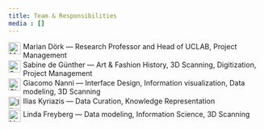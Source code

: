 ```yaml
---
title: Team & Responsibilities
media : []
---
```


<div style="display: flex; align-items: flex-start; margin-bottom:2px;">
        <img src="/team/marian.gif" alt="Marian" style="width: 1.5rem; height: auto; margin-right: 5px;">
        <p style="flex: 1; margin: 0;">Marian Dörk — Research Professor and Head of UCLAB, Project Management</p>
    </div>

<div style="display: flex; align-items: flex-start; margin-bottom:2px;">
    <img src="/team/sabine.gif" alt="Sabine" style="width: 1.5rem; height: auto; margin-right: 5px;">
    <p style="flex: 1; margin: 0;">Sabine de Günther — Art & Fashion History, 3D Scanning, Digitization, Project Management</p>
</div>

<div style="display: flex; align-items: flex-start; margin-bottom:2px;">
    <img src="/team/g.gif" alt="Giacomo" style="width: 1.5rem; height: auto; margin-right: 5px;">
    <p style="flex: 1; margin: 0;">Giacomo Nanni — Interface Design, Information visualization, Data modeling, 3D Scanning</p>
</div>

<div style="display: flex; align-items: flex-start; margin-bottom:2px;">
    <img src="/team/ilias.gif" alt="Ilias" style="width: 1.5rem; height: auto; margin-right: 5px;">
    <p style="flex: 1; margin: 0;">Ilias Kyriazis — Data Curation, Knowledge Representation</p>
</div>

<div style="display: flex; align-items: flex-start; margin-bottom:2px;">
    <img src="/team/linda.gif" alt="Linda" style="width: 1.5rem; height: auto; margin-right: 5px;">
    <p style="flex: 1; margin: 0;">Linda Freyberg — Data modeling, Information Science, 3D Scanning</p>
</div>
